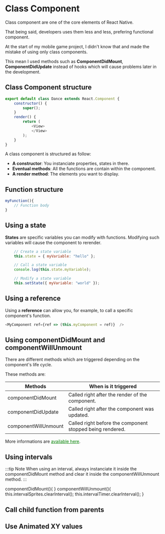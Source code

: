 # Class Component

Class component are one of the core elements of React Native.

That being said, developers uses them less and less, prefering functional component.

At the start of my mobile game project, I didn't know that and made the mistake of using only class components.

This mean I used methods such as **ComponentDidMount**, **ComponentDidUpdate** instead of hooks which will cause problems later in the development.

## Class Component structure

```js
export default class Dance extends React.Component {
    constructor() {
        super();
    }
    render() {
        return (
            <View>
            </View>
        );
    }
}
```

A class component is structured as follow:

* **A constructor**: You instanciate properties, states in there.
* **Eventual methods**: All the functions are contain within the component.
* **A render method**: The elements you want to display.

## Function structure

```js
myFunction(){
    // Function body
}
```

## Using a state

**States** are specific variables you can modify with functions. Modifying such variables will cause the component to rerender.

```js
    // Create a state variable
    this.state = { myVariable: "hello" };

    // Call a state variable
    console.log(this.state.myVariable);

    // Modify a state variable
    this.setState({ myVariable: "world" });
```

## Using a reference

Using a **reference** can allow you, for example, to call a specific component's function.

```js
<MyComponent ref={ref => (this.myComponent = ref)}  />
```

## Using componentDidMount and componentWillUnmount

There are different methods which are triggered depending on the component's life cycle.

These methods are:

| Methods | When is it triggered |
| ------- | -------------------- |
| componentDidMount | Called right after the render of the component. |
| componentDidUpdate | Called right after the component was updated.  |
| componentWillUnmount | Called right before the component stopped being rendered. |

More informations are <a href="https://fr.reactjs.org/docs/react-component.html#componentdidmount" style="color:green">available here</a>.

## Using intervals

:::tip Note
When using an interval, always instanciate it inside the componentDidMount method and clear it inside the componentWillUnmount method.
:::

componentDidMount(){
    }
    componentWillUnmount(){
        this.intervalSprites.clearInterval();
        this.intervalTimer.clearInterval();
    }
## Call child function from parents 
## Use Animated XY values